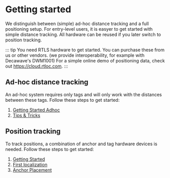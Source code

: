 
# Getting started
We distinguish between (simple) ad-hoc distance tracking and a full positioning setup. For entry-level users, it is easyer to get started with simple distance tracking. All hardware can be reused if you later switch to position tracking.

::: tip
  You need RTLS hardware to get started. You can purchase these from us or other vendors. (we provide interoperability, for example with Decawave's DWM1001)
  For a simple online demo of positioning data, check out <a href="https://cloud.rtloc.com">https://cloud.rtloc.com</a>.
:::

## Ad-hoc distance tracking
An ad-hoc system requires only tags and will only work with the distances between these tags. Follow these steps to get started:
1. [Getting Started Adhoc](/install/adhoc_getting_started.html)
2. [Tips & Tricks](install/adhoc_tips.html)

## Position tracking
To track positions, a combination of anchor and tag hardware devices is needed. Follow these steps to get started:
1. [Getting Started](/install/getting_started.html)
2. [First localization](/install/firststeps.html)
3. [Anchor Placement](/install/anchor_placement.html)
